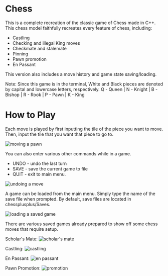 # Chess	
This is a complete recreation of the classic game of Chess made in C++. This chess model faithfully recreates every feature of chess, including:

- Castling
- Checking and illegal King moves
- Checkmate and stalemate
- Pinning
- Pawn promotion
- En Passant

This version also includes a move history and game state saving/loading.

Note: Since this game is in the terminal, White and Black pieces are denoted by capital and lowercase letters, respectively.
Q - Queen | N - Knight | B - Bishop | R - Rook | P - Pawn | K - King

# How to Play
Each move is played by first inputting the tile of the piece you want to move. Then, input the tile that you want that piece to go to.

![moving a pawn](https://github.com/mob205/chessplusplus/tree/main/Images/firstmove.png?raw=true)

You can also enter various other commands while in a game.
- UNDO - undo the last turn
- SAVE - save the current game to file
- QUIT - exit to main menu.

![undoing a move](https://github.com/mob205/chessplusplus/tree/main/Images/undo.png?raw=true)

A game can be loaded from the main menu. Simply type the name of the save file when prompted. By default, save files are located in chessplusplus/Saves.

![loading a saved game](https://github.com/mob205/chessplusplus/tree/main/Images/loading.png?raw=true)

There are various saved games already prepared to show off some chess moves that require setup. 

Scholar's Mate:
![scholar's mate](https://github.com/mob205/chessplusplus/tree/main/Images/scholarsmate.png?raw=true)

Castling:
![castling](https://github.com/mob205/chessplusplus/tree/main/Images/castling.png?raw=true)

En Passant:
![en passant](https://github.com/mob205/chessplusplus/tree/main/Images/enpassant.png?raw=true)

Pawn Promotion:
![promotion](https://github.com/mob205/chessplusplus/tree/main/Images/promotion.png?raw=true)